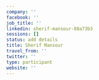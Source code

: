 ```yaml
---
company: ''
facebook: ''
job_title: ''
linkedin: sherif-mansour-88a73b3
sessions: []
status: add details
title: Sherif Mansour
travel_from: ''
twitter: ''
type: participant
website: ''
---
```


<!-- put more details about participant here -->